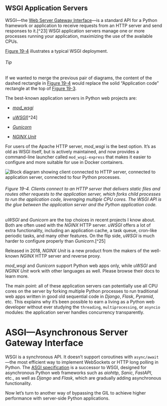 ## WSGI Application Servers

WSGI—the [Web Server Gateway Interface](https://fpy.li/pep3333)—is a standard API for a Python framework or application to receive requests from an HTTP server and send responses to it.[^23] WSGI application servers manage one or more processes running your application, maximizing the use of the available CPUs.

[Figure 19-4](#app_server_fig) illustrates a typical WSGI deployment.

###### Tip

If we wanted to merge the previous pair of diagrams, the content of the dashed rectangle in [Figure 19-4](#app_server_fig) would replace the solid “Application code” rectangle at the top of [Figure 19-3](#one_possible_architecture_fig).

The best-known application servers in Python web projects are:

- [_mod_wsgi_](https://fpy.li/19-41)
    
- [_uWSGI_](https://fpy.li/19-42)[^24]
    
- [_Gunicorn_](https://fpy.li/gunicorn)
    
- [_NGINX Unit_](https://fpy.li/19-43)
    

For users of the Apache HTTP server, _mod_wsgi_ is the best option. It’s as old as WSGI itself, but is actively maintained, and now provides a command-line launcher called `mod_wsgi-express` that makes it easier to configure and more suitable for use in Docker containers.

![Block diagram showing client connected to HTTP server, connected to application server, connected to four Python processes.](assets/flpy_1904.png)

###### Figure 19-4. Clients connect to an HTTP server that delivers static files and routes other requests to the application server, which forks child processes to run the application code, leveraging multiple CPU cores. The WSGI API is the glue between the application server and the Python application code.

_uWSGI_ and _Gunicorn_ are the top choices in recent projects I know about. Both are often used with the _NGINX_ HTTP server. _uWSGI_ offers a lot of extra functionality, including an application cache, a task queue, cron-like periodic tasks, and many other features. On the flip side, _uWSGI_ is much harder to configure properly than _Gunicorn_.[^25]

Released in 2018, _NGINX Unit_ is a new product from the makers of the well-known _NGINX_ HTTP server and reverse proxy.

_mod_wsgi_ and _Gunicorn_ support Python web apps only, while _uWSGI_ and _NGINX Unit_ work with other languages as well. Please browse their docs to learn more.

The main point: all of these application servers can potentially use all CPU cores on the server by forking multiple Python processes to run traditional web apps written in good old sequential code in _Django_, _Flask_, _Pyramid_, etc. This explains why it’s been possible to earn a living as a Python web developer without ever studying the `threading`, `multiprocessing`, or `asyncio` modules: the application server handles concurrency transparently.

# ASGI—Asynchronous Server Gateway Interface

WSGI is a synchronous API. It doesn’t support coroutines with `async/await`—the most efficient way to implement WebSockets or HTTP long polling in Python. The [ASGI specification](https://fpy.li/19-46) is a successor to WSGI, designed for asynchronous Python web frameworks such as _aiohttp_, _Sanic_, _FastAPI_, etc., as well as _Django_ and _Flask_, which are gradually adding asynchronous functionality.

Now let’s turn to another way of bypassing the GIL to achieve higher performance with server-side Python applications.
